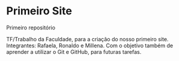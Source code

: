 # Primeiro Site
 Primeiro repositório

TF/Trabalho da Faculdade, para a criação do nosso primeiro site. Integrantes: Rafaela, Ronaldo e Millena.
Com o objetivo também de aprender a utilizar o Git e GitHub, para futuras tarefas.